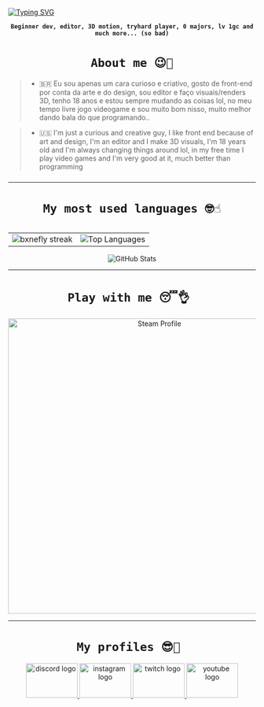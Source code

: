 [![Typing SVG](https://readme-typing-svg.herokuapp.com/?color=8B4FAD&size=35&center=true&vCenter=true&width=1000&lines=WELCOME+TO+MY+PROFILE;JUST+FOR+FUN:%29)](https://git.io/typing-svg)

<p align="center"><strong><code>Beginner dev, editor, 3D motion, tryhard player, 0 majors, lv 1gc and much more... (so bad)
</code></strong></p>

<h1 align="center"><code>About me 😉🖖</code></h1>


> - 🇧🇷 Eu sou apenas um cara curioso e criativo, gosto de front-end por conta da arte e do design, sou editor e faço visuais/renders 3D, tenho 18 anos e estou sempre mudando as coisas lol, no meu tempo livre jogo videogame e sou muito bom nisso, muito melhor dando bala do que programando..
  
> - 🇺🇸 I'm just a curious and creative guy, I like front end because of art and design, I'm an editor and I make 3D visuals, I'm 18 years old and I'm always changing things around lol, in my free time I play video games and I'm very good at it, much better than programming

###

<!-- GitHub Stats - Horizontal Layout -->
---
<h1 align="center"><code>My most used languages 🤓☝</code></h1>
<p align="center">
  <table>

<p align="center">
  <table>
    <tr>
      <td>
        <img src="https://github-readme-streak-stats.herokuapp.com?user=flyaway999&hide_border=true&background=3C1847&ring=5E1E66&fire=4B1F2F&currStreakLabel=2C3B32&sideLabels=FFFFFF&dates=FFFFFF&sideNums=FFFFFF" alt="bxnefly streak" />
      </td>
      <td>
        <img src="https://github-readme-stats.vercel.app/api/top-langs/?username=flyaway999&layout=compact&hide_border=true&bg_color=3C1847&title_color=5E1E66&text_color=FFFFFF&icon_color=2C3B32" alt="Top Languages" />
      </td>
    </tr>
  </table>
</p>


<p align="center">
  <img src="https://github-readme-stats.vercel.app/api?username=flyaway&show_icons=true&hide_border=true&bg_color=3C1847&title_color=5E1E66&text_color=FFFFFF&icon_color=2C3B32" alt="GitHub Stats" />
</p>

---
<h1 align="center"><code>Play with me 😴👌 </code></h1>


<div align="center">
  <a href="https://steamcommunity.com/id/999/" target="_blank">
    <img src="https://github.com/user-attachments/assets/f0903503-8dc2-4381-9164-e3a07b6cfb39" alt="Steam Profile" width="600">
  </a>
</div>

---

<h1 align="center"><code>My profiles 😎🤝 </code></h1>

<div align="center">
  <a href="https://discord.gg/XTGSh28QC7" target="_blank">
    <img src="https://raw.githubusercontent.com/maurodesouza/profile-readme-generator/master/src/assets/icons/social/discord/default.svg" width="105" height="70" alt="discord logo"  />
  </a>
  <a href="https://instagram.com/999flyaway" target="_blank">
    <img src="https://raw.githubusercontent.com/maurodesouza/profile-readme-generator/master/src/assets/icons/social/instagram/default.svg" width="105" height="70" alt="instagram logo"  />
  </a>
  <a href="https://twitch.tv/flyaway999" target="_blank">
    <img src="https://raw.githubusercontent.com/maurodesouza/profile-readme-generator/master/src/assets/icons/social/twitch/default.svg" width="105" height="70" alt="twitch logo"  />
  </a>
  <a href="https://youtube.com/@999flyaway" target="_blank">
    <img src="https://raw.githubusercontent.com/maurodesouza/profile-readme-generator/master/src/assets/icons/social/youtube/default.svg" width="105" height="70" alt="youtube logo"  />
  </a>
</div>

###
